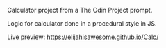 Calculator project from a The Odin Project prompt.

Logic for calculator done in a procedural style in JS.

Live preview: https://elijahisawesome.github.io/Calc/
